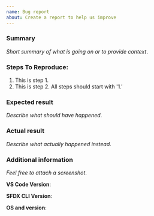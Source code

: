 ```yaml
---
name: Bug report
about: Create a report to help us improve
---
```


<!--
NOTICE: While GitHub is the preferred channel for reporting issues/feedback, this is not a mechanism for receiving support under any agreement or SLA. If you require immediate assistance, please use official support channels.
-->

<!--
FOR BUGS RELATED TO THE SALEFORCE CLI, please use this repository: https://github.com/forcedotcom/cli-packages
-->

### Summary

_Short summary of what is going on or to provide context_.

### Steps To Reproduce:

1.  This is step 1.
1.  This is step 2. All steps should start with '1.'

### Expected result

_Describe what should have happened_.

### Actual result

_Describe what actually happened instead_.

### Additional information

_Feel free to attach a screenshot_.

**VS Code Version**:

**SFDX CLI Version**:

**OS and version**:
